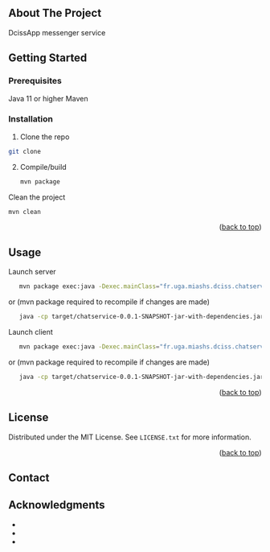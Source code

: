 <!-- ABOUT THE PROJECT -->
## About The Project

DcissApp messenger service

<!-- GETTING STARTED -->
## Getting Started

### Prerequisites

Java 11 or higher
Maven

### Installation

1.  Clone the repo
   ```sh
   git clone 
   ```
2. Compile/build
   ```sh
   mvn package
   ```
   
Clean the project
   ```sh
   mvn clean
   ```

<p align="right">(<a href="#readme-top">back to top</a>)</p>



<!-- USAGE EXAMPLES -->
## Usage

Launch server
   ```sh
      mvn package exec:java -Dexec.mainClass="fr.uga.miashs.dciss.chatservice.server.ServerMsg"
   ```
   or (mvn package required to recompile if changes are made)
   ```sh
      java -cp target/chatservice-0.0.1-SNAPSHOT-jar-with-dependencies.jar fr.uga.miashs.dciss.chatservice.server.ServerMsg
   ```

Launch client
   ```sh
      mvn package exec:java -Dexec.mainClass="fr.uga.miashs.dciss.chatservice.client.ClientMsg"
   ```
   or (mvn package required to recompile if changes are made)
   ```sh
      java -cp target/chatservice-0.0.1-SNAPSHOT-jar-with-dependencies.jar fr.uga.miashs.dciss.chatservice.client.ClientMsg
   ```

<p align="right">(<a href="#readme-top">back to top</a>)</p>


<!-- LICENSE -->
## License

Distributed under the MIT License. See `LICENSE.txt` for more information.

<p align="right">(<a href="#readme-top">back to top</a>)</p>



<!-- CONTACT -->
## Contact


<!-- ACKNOWLEDGMENTS -->
## Acknowledgments

* []()
* []()
* []()



